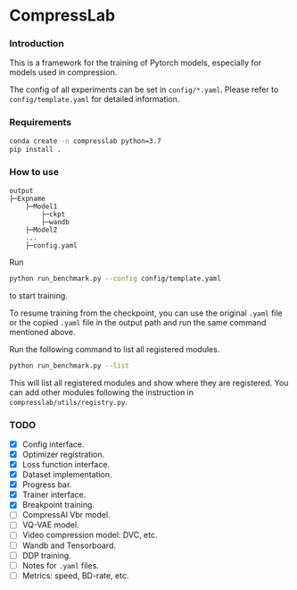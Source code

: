 # CompressLab
### Introduction
This is a framework for the training of Pytorch models, especially for models used in compression.

The config of all experiments can be set in `config/*.yaml`. Please refer to `config/template.yaml` for detailed information.

### Requirements

```bash
conda create -n compresslab python=3.7
pip install .
```


### How to use

```
output
├─Expname
    ├─Model1
        ├─ckpt
        ├─wandb
    ├─Model2
    ...
    ├─config.yaml
```

Run
```bash
python run_benchmark.py --config config/template.yaml
```
to start training.

To resume training from the checkpoint, you can use the original `.yaml` file or the copied `.yaml` file in the output path and run the same command mentioned above.


Run the following command to list all registered modules.
```bash
python run_benchmark.py --list
```
This will list all registered modules and show where they are registered. You can add other modules following the instruction in `compresslab/utils/registry.py`.


### TODO
- [x] Config interface.
- [x] Optimizer registration.
- [x] Loss function interface.
- [x] Dataset implementation.
- [x] Progress bar.
- [x] Trainer interface.
- [x] Breakpoint training.
- [ ] CompressAI Vbr model.
- [ ] VQ-VAE model.
- [ ] Video compression model: DVC, etc.
- [ ] Wandb and Tensorboard.
- [ ] DDP training.
- [ ] Notes for `.yaml` files.
- [ ] Metrics: speed, BD-rate, etc.